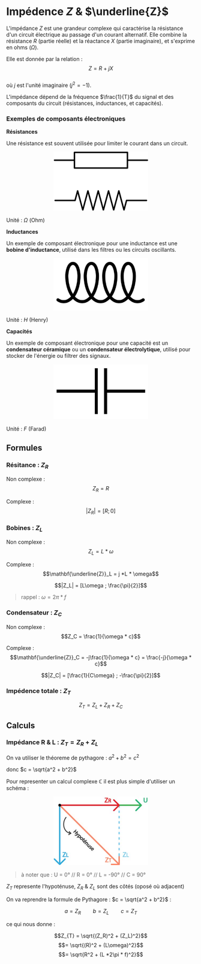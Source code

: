 # Impédence $Z$ & $\underline{Z}$

L'impédance $Z$ est une grandeur complexe qui caractérise la résistance d'un circuit électrique au passage d'un courant alternatif. Elle combine la résistance $R$ (partie réelle) et la réactance $X$ (partie imaginaire), et s'exprime en ohms ($\Omega$).

Elle est donnée par la relation :  
$$Z = R + jX$$  
où $j$ est l'unité imaginaire ($j^2 = -1$).

L'impédance dépend de la fréquence $\frac{1}{T}$ du signal et des composants du circuit (résistances, inductances, et capacités).

### Exemples de composants électroniques

**Résistances**

Une résistance est souvent utilisée pour limiter le courant dans un circuit.

<div align="center">
    <img src="images/resistance.jpg" alt="resistance" width="50%">
</div>

Unité : $\Omega$ (Ohm)

**Inductances**

Un exemple de composant électronique pour une inductance est une **bobine d'inductance**, utilisé dans les filtres ou les circuits oscillants.

<div align="center">
    <img src="images/bobine.jpg" alt="resistance" width="50%">
</div>

Unité : $H$ (Henry)

**Capacités**

Un exemple de composant électronique pour une capacité est un **condensateur céramique** ou un **condensateur électrolytique**, utilisé pour stocker de l'énergie ou filtrer des signaux.

<div align="center">
    <img src="images/condensateur.jpg" alt="resistance" width="50%">
</div>

Unité : $F$ (Farad)

## Formules

### Résitance : $Z_R$

Non complexe :
$$Z_R = R$$

Complexe :
$$|Z_R| = [R ; 0]$$

### Bobines : $Z_L$ 

Non complexe :
$$Z_L = L * \omega$$ 

Complexe :
$$\mathbf{\underline{Z}}_L = j *L * \omega$$

$$|Z_L| = [L\omega ; \frac{\pi}{2}]$$

> rappel : $\omega = 2\pi * f$

### Condensateur : $Z_C$

Non complexe :
$$Z_C = \frac{1}{\omega * c}$$

Complexe :
$$\mathbf{\underline{Z}}_C = -j\frac{1}{\omega * c}  = \frac{-j}{\omega * c}$$

$$|Z_C| = [\frac{1}{C\omega} ; -\frac{\pi}{2}]$$

### Impédence totale : $Z_T$

$$Z_T = Z_L + Z_R + Z_C$$

## Calculs

### Impédance R & L : $Z_T = Z_R + Z_L$

On va utiliser le théoreme de pythagore : $a^2 + b^2 = c^2$

donc $c = \sqrt{a^2 + b^2}$

Pour representer un calcul complexe $\mathbb{C}$ il est plus simple d'utiliser un schéma :

<div align="center">
    <img src="images/schema_impedance-rl/schema_impedance-rl.jpg" alt="resistance" width="50%">
</div>

> à noter que : U = 0° // R = 0° // L = -90° // C = 90°

$Z_T$ represente l'hypoténuse, $Z_R$ & $Z_L$ sont des côtés (oposé où adjacent)

On va reprendre la formule de Pythagore : $c = \sqrt{a^2 + b^2}$ : 

$$a = Z_R \qquad b = Z_L \qquad  c = Z_T$$

ce qui nous donne :

$$Z_{T} =  \sqrt{(Z_R)^2 + (Z_L)^2}$$
$$=  \sqrt{(R)^2 + (L\omega)^2}$$
$$=  \sqrt{R^2 + (L *2\pi * f)^2}$$

